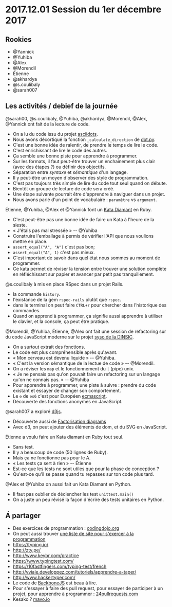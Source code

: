 # 2017.12.01 Session du 1er décembre 2017

## Rookies

- @Yannick
- @Yuhiba 
- @Alex 
- @Morendil 
- Étienne
- @akhardya 
- @s.coulibaly 
- @sarah007 

## Les activités / debief de la journée

@sarah00, @s.coulibaly, @Yuhiba, @akhardya, @Morendil, @Alex, @Yannick ont fait de la lecture de code.
- On a lu du code issu du projet [asciidots](https://github.com/aaronduino/asciidots).
- Nous avons décortiqué la fonction `_calculate_direction` de [dot.py](https://github.com/aaronduino/asciidots/blob/master/dots/dot.py#L119).
- C'est une bonne idée de ralentir, de prendre le temps de lire le code.
- C'est enrichissant de lire le code des autres.
- Ça semble une bonne piste pour apprendre à programmer.
- Sur les formats, il faut peut-être trouver un enchainement plus clair (avec des étapes ?) ou définir des objectifs.
- Séparation entre _syntaxe_ et _sémantique_ d'un langage.
- Il y peut-être un moyen d'observer des style de programmation.
- C'est pas toujours très simple de lire du code tout seul quand on débute.
- Bientôt un groupe de lecture de code sera créé.
- Une étape suivante pourrait être d'apprendre à naviguer dans un projet.
- Nous avons parlé d'un point de vocabulaire : `paramètre` vs `argument`.

Étienne, @Yuhiba, @Alex et @Yannick font un [Kata Diamant](http://codingdojo.org/kata/Diamond/) en Ruby.
- C'est peut-être pas une bonne idée de faire un Kata à l'heure de la sieste.
- « J'étais pas mal stressée » -- @Yuhiba 
- Construire l'emballage à permis de vérifier l'API que nous voulions mettre en place.
- `assert_equal("A", "A")` c'est pas bon;
- `assert_equal("A", 1)` c'est pas mieux.
- C'est important de savoir dans quel état nous sommes au moment de programmer.
- Ce kata permet de réviser la tension entre trouver une solution complète en réfléchissant sur papier et avancer par petit pas tranquillement.

@s.coulibaly à mis en place RSpec dans un projet Rails.
- la commande `history`.
- l'existance de la gem `rspec-rails` plutôt que `rspec`.
- dans le terminal on peut faire `CTRL+r` pour chercher dans l'historique des commandes.
- Quand on apprend à programmer, ça signifie aussi apprendre à utiliser le clavier, et la console, ça peut être pratique.


@Morendil, @Yuhiba, Étienne, @Alex ont fait une session de refactoring sur du code JavaScript moderne sur le projet [syso de la DINSIC](https://github.com/sgmap/syso/blob/5d4c9c98a4b229fa8ec85ecdab3a8ac7ba532f84/source/engine/generateQuestions.js#L47).
- On a surtout extrait des fonctions.
- Le code est plus compréhensible après qu'avant.
- « Mon cerveau est devenu liquide » -- @Yuhiba. 
- « C'est la version sémantique de la lectue de code » -- @Morendil.
- On a réviser les `map` et le fonctionnement du `|` (pipe) unix.
- « Je ne pensais pas qu'on pouvait faire un refactoring sur un langage qu'on ne connais pas. » -- @Yuhiba 
- Pour apprendre à programmer, une piste à suivre : prendre du code existant et essayer de changer son comportement.
- Le `e` de `es6` c'est pour Européen [ecmascript](https://fr.wikipedia.org/wiki/Ecma_International).
- Découverte des fonctions anonymes en JavaScript.

@sarah007 a exploré [d3js](https://d3js.org/).
- Découverte aussi de [Factorisation diagrams](https://www.jasondavies.com/factorisation-diagrams/)
- Avec d3, on peut ajouter des éléments de dom, et du SVG en JavaScript.

Étienne a voulu faire un Kata diamant en Ruby tout seul.
- Sans test.
- Il y a beaucoup de code (50 lignes de Ruby).
- Mais ça ne fonctionne pas pour le A.
- « Les tests ça sert à rien » -- Étienne
- Est-ce que les tests ne sont utiles que pour la phase de conception ?
- Qu'est-ce qu'il se passe quand tu repasses sur ton code plus tard.


@Alex et @Yuhiba on aussi fait un Kata Diamant en Python.
- Il faut pas oublier de déclencher les test `unittest.main()`
- On a juste un peu révisé la façon d'écrire des tests unitaires en Python.


## Á partager

- Des exercices de programmation : [codingdojo.org](http://codingdojo.org/)
- On peut aussi trouver [une liste de site pour s'exercer à la programmation](entrainement_au_code_en_ligne.md)
- https://typing.io/
- http://zty.pe/
- http://www.keybr.com/practice
- https://www.typingtest.com/
- https://10fastfingers.com/typing-test/french
- http://vviale.developpez.com/tutoriels/apprendre-a-taper/
- http://www.hackertyper.com/
- Le code de [BackboneJS](http://backbonejs.org/docs/backbone.html) est beau à lire.
- Pour s'essayer à faire des pull request, pour essayer de participer à un projet, pour apprendre à programmer : [24pullrequests.com](https://24pullrequests.com/)
- Kesako ? [mavo.io](https://mavo.io/)
